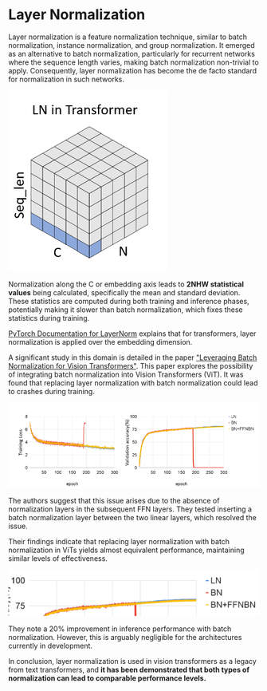# Layer Normalization

Layer normalization is a feature normalization technique, similar to batch normalization, instance normalization, and group normalization. It emerged as an alternative to batch normalization, particularly for recurrent networks where the sequence length varies, making batch normalization non-trivial to apply. Consequently, layer normalization has become the de facto standard for normalization in such networks.

![Layer Normalization Visualization](images/ln.png)

Normalization along the C or embedding axis leads to **2NHW statistical values** being calculated, specifically the mean and standard deviation. These statistics are computed during both training and inference phases, potentially making it slower than batch normalization, which fixes these statistics during training.

[PyTorch Documentation for LayerNorm](https://pytorch.org/docs/stable/generated/torch.nn.LayerNorm.html) explains that for transformers, layer normalization is applied over the embedding dimension.

A significant study in this domain is detailed in the paper ["Leveraging Batch Normalization for Vision Transformers"](paper-link). This paper explores the possibility of integrating batch normalization into Vision Transformers (ViT). It was found that replacing layer normalization with batch normalization could lead to crashes during training.

![Results Visualization](images/loss_ln.png)

The authors suggest that this issue arises due to the absence of normalization layers in the subsequent FFN layers. They tested inserting a batch normalization layer between the two linear layers, which resolved the issue.

Their findings indicate that replacing layer normalization with batch normalization in ViTs yields almost equivalent performance, maintaining similar levels of effectiveness.

![Results](images/ln-bn.png)


They note a 20% improvement in inference performance with batch normalization. However, this is arguably negligible for the architectures currently in development.

In conclusion, layer normalization is used in vision transformers as a legacy from text transformers, and **it has been demonstrated that both types of normalization can lead to comparable performance levels.**
